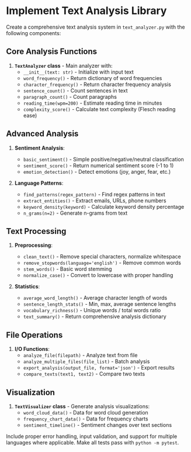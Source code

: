# Implement Text Analysis Library

Create a comprehensive text analysis system in `text_analyzer.py` with the following components:

## Core Analysis Functions
1. **`TextAnalyzer` class** - Main analyzer with:
   - `__init__(text: str)` - Initialize with input text
   - `word_frequency()` - Return dictionary of word frequencies
   - `character_frequency()` - Return character frequency analysis
   - `sentence_count()` - Count sentences in text
   - `paragraph_count()` - Count paragraphs
   - `reading_time(wpm=200)` - Estimate reading time in minutes
   - `complexity_score()` - Calculate text complexity (Flesch reading ease)

## Advanced Analysis
1. **Sentiment Analysis**:
   - `basic_sentiment()` - Simple positive/negative/neutral classification
   - `sentiment_score()` - Return numerical sentiment score (-1 to 1)
   - `emotion_detection()` - Detect emotions (joy, anger, fear, etc.)

2. **Language Patterns**:
   - `find_patterns(regex_pattern)` - Find regex patterns in text
   - `extract_entities()` - Extract emails, URLs, phone numbers
   - `keyword_density(keyword)` - Calculate keyword density percentage
   - `n_grams(n=2)` - Generate n-grams from text

## Text Processing
1. **Preprocessing**:
   - `clean_text()` - Remove special characters, normalize whitespace
   - `remove_stopwords(language='english')` - Remove common words
   - `stem_words()` - Basic word stemming
   - `normalize_case()` - Convert to lowercase with proper handling

2. **Statistics**:
   - `average_word_length()` - Average character length of words
   - `sentence_length_stats()` - Min, max, average sentence lengths
   - `vocabulary_richness()` - Unique words / total words ratio
   - `text_summary()` - Return comprehensive analysis dictionary

## File Operations
1. **I/O Functions**:
   - `analyze_file(filepath)` - Analyze text from file
   - `analyze_multiple_files(file_list)` - Batch analysis
   - `export_analysis(output_file, format='json')` - Export results
   - `compare_texts(text1, text2)` - Compare two texts

## Visualization
1. **`TextVisualizer` class** - Generate analysis visualizations:
   - `word_cloud_data()` - Data for word cloud generation
   - `frequency_chart_data()` - Data for frequency charts
   - `sentiment_timeline()` - Sentiment changes over text sections

Include proper error handling, input validation, and support for multiple languages where applicable. Make all tests pass with `python -m pytest`.
